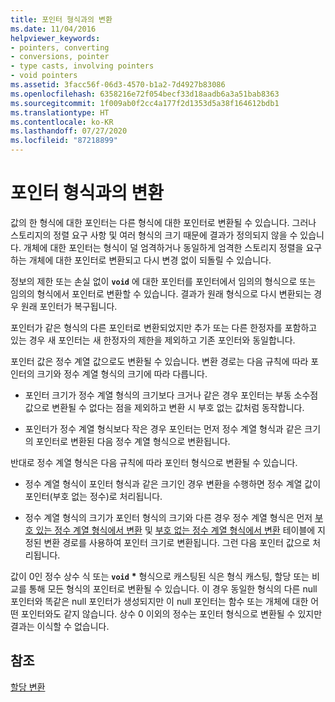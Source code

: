```yaml
---
title: 포인터 형식과의 변환
ms.date: 11/04/2016
helpviewer_keywords:
- pointers, converting
- conversions, pointer
- type casts, involving pointers
- void pointers
ms.assetid: 3facc56f-06d3-4570-b1a2-7d4927b83086
ms.openlocfilehash: 6358216e72f054becf33d18aadb6a3a51bab8363
ms.sourcegitcommit: 1f009ab0f2cc4a177f2d1353d5a38f164612bdb1
ms.translationtype: HT
ms.contentlocale: ko-KR
ms.lasthandoff: 07/27/2020
ms.locfileid: "87218899"
---
```

# <a name="conversions-to-and-from-pointer-types"></a>포인터 형식과의 변환

값의 한 형식에 대한 포인터는 다른 형식에 대한 포인터로 변환될 수 있습니다. 그러나 스토리지의 정렬 요구 사항 및 여러 형식의 크기 때문에 결과가 정의되지 않을 수 있습니다. 개체에 대한 포인터는 형식이 덜 엄격하거나 동일하게 엄격한 스토리지 정렬을 요구하는 개체에 대한 포인터로 변환되고 다시 변경 없이 되돌릴 수 있습니다.

정보의 제한 또는 손실 없이 **`void`** 에 대한 포인터를 포인터에서 임의의 형식으로 또는 임의의 형식에서 포인터로 변환할 수 있습니다. 결과가 원래 형식으로 다시 변환되는 경우 원래 포인터가 복구됩니다.

포인터가 같은 형식의 다른 포인터로 변환되었지만 추가 또는 다른 한정자를 포함하고 있는 경우 새 포인터는 새 한정자의 제한을 제외하고 기존 포인터와 동일합니다.

포인터 값은 정수 계열 값으로도 변환될 수 있습니다. 변환 경로는 다음 규칙에 따라 포인터의 크기와 정수 계열 형식의 크기에 따라 다릅니다.

- 포인터 크기가 정수 계열 형식의 크기보다 크거나 같은 경우 포인터는 부동 소수점 값으로 변환될 수 없다는 점을 제외하고 변환 시 부호 없는 값처럼 동작합니다.

- 포인터가 정수 계열 형식보다 작은 경우 포인터는 먼저 정수 계열 형식과 같은 크기의 포인터로 변환된 다음 정수 계열 형식으로 변환됩니다.

반대로 정수 계열 형식은 다음 규칙에 따라 포인터 형식으로 변환될 수 있습니다.

- 정수 계열 형식이 포인터 형식과 같은 크기인 경우 변환을 수행하면 정수 계열 값이 포인터(부호 없는 정수)로 처리됩니다.

- 정수 계열 형식의 크기가 포인터 형식의 크기와 다른 경우 정수 계열 형식은 먼저 [부호 있는 정수 계열 형식에서 변환](../c-language/conversions-from-signed-integral-types.md) 및 [부호 없는 정수 계열 형식에서 변환](../c-language/conversions-from-unsigned-integral-types.md) 테이블에 지정된 변환 경로를 사용하여 포인터 크기로 변환됩니다. 그런 다음 포인터 값으로 처리됩니다.

값이 0인 정수 상수 식 또는 **`void`** <strong>\*</strong> 형식으로 캐스팅된 식은 형식 캐스팅, 할당 또는 비교를 통해 모든 형식의 포인터로 변환될 수 있습니다. 이 경우 동일한 형식의 다른 null 포인터와 똑같은 null 포인터가 생성되지만 이 null 포인터는 함수 또는 개체에 대한 어떤 포인터와도 같지 않습니다. 상수 0 이외의 정수는 포인터 형식으로 변환될 수 있지만 결과는 이식할 수 없습니다.

## <a name="see-also"></a>참조

[할당 변환](../c-language/assignment-conversions.md)
